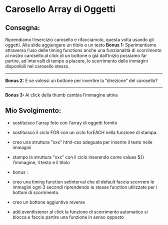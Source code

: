Carosello Array di Oggetti
===
## Consegna:
Riprendiamo l’esercizio carosello e rifacciamolo, questa volta usando gli oggetti.
Alla slide aggiungere un titolo e un testo
**Bonus 1:**
Sperimentiamo attraverso l’uso delle timing functions anche una funzionalità di scorrimento al nostro carosello:al click di un bottone o già dall’inizio possiamo far partire, ad intervalli di tempo a piacere, lo scorrimento delle immagini disponibili nel carosello stesso.
****
**Bonus 2:**
E se volessi un bottone per invertire la “direzione” del carosello?
****
**Bonus 3:**
Al click della thumb cambia l’immagine attiva

## Mio Svolgimento:

* sostituisco l'array foto con l'array di oggetti fornito
* sostituisco il ciclo FOR con un ciclo forEACH nella funzione di stampa.
* creo una struttura "xxx" html-css adeguata per inserire il testo nelle immagini
* stampo la struttura "xxx" con il ciclo inserendo come values ${} l'immagine, il testo e il titolo

* bonus :
* creo una timing function setInterval che di default faccia scorrrere le immagini ogni 3 secondi riprendendo le stesse function utilizzate per i bottoni di scorrimento.
* creo un bottone aggiuntivo reverse
* add.eventlistener al click la funzione di scorrimento automatico si blocca e faccio partire una funzione in senso opposto

